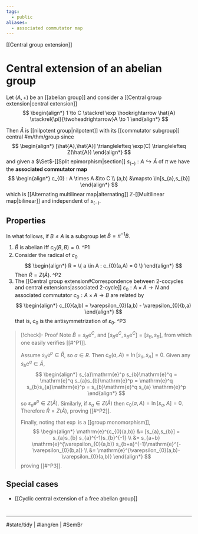 ```yaml
---
tags:
  - public
aliases:
  - associated commutator map
---
```

[[Central group extension]]
# Central extension of an abelian group

Let $(A, +)$ be an [[abelian group]] and consider a [[Central group extension|central extension]]
$$
\begin{align*}
1 \to C \stackrel \exp \hookrightarrow  \hat{A} \stackrel{\pi}{\twoheadrightarrow}A \to 1
\end{align*}
$$

Then $\hat{A}$ is [[nilpotent group|nilpotent]] with its [[commutator subgroup]] central #m/thm/group 
since
$$
\begin{align*}
[\hat{A},\hat{A}] \trianglelefteq \exp(C) \trianglelefteq Z(\hat{A})
\end{align*}
$$
and given a $\Set$-[[Split epimorphism|section]] $s_{(-)}: A \hookrightarrow \hat{A}$ of $\pi$ we have the **associated commutator map**
$$
\begin{align*}
c_{0} : A \times A &\to C \\
(a,b) &\mapsto \ln[s_{a},s_{b}]
\end{align*}
$$
which is [[Alternating multilinear map|alternating]] $\mathbb{Z}$-[[Multilinear map|bilinear]] and independent of $s_{(-)}$.


## Properties

In what follows, if $B \leq A$ is a subgroup let $\hat{B} = \pi^{-1}B$.

1. $\hat{B}$ is abelian iff $c_{0}(B,B) = 0$. ^P1
2. Consider the radical of $c_{0}$
   $$
  \begin{align*}
  R = \{ a \in A : c_{0}(a,A) = 0 \}
  \end{align*}
  $$
  Then $\hat{R} = Z(\hat{A})$. ^P2
3. The [[Central group extension#Correspondence between 2-cocycles and central extensions|associated 2-cycle]] $\varepsilon_{0} : A \times A \to N$ and associated commutator $c_{0} : A \times A \to B$ are related by
   $$
  \begin{align*}
  c_{0}(a,b) = \varepsilon_{0}(a,b) - \varepsilon_{0}(b,a)
  \end{align*}
  $$
  that is, $c_{0}$ is the antisymmetrization of $\varepsilon_{0}$. ^P3

> [!check]- Proof
> Note $\hat{B} = s_{B}\mathrm{e}^C$, and $[s_{B} \mathrm{e}^C, \mathrm{s}_{B} \mathrm{e}^C] = [s_{B}, s_{B}]$,
> from which one easily verifies [[#^P1]].
> 
> Assume $s_{a}\mathrm{e}^p \in \hat{R}$, so $a \in R$.
> Then $c_{0}(a, A) = \ln[s_{a}, s_{A}] = 0$.
> Given any $s_{b}\mathrm{e}^q \in \hat{A}$, 
> $$
> \begin{align*}
> s_{a}\mathrm{e}^p s_{b}\mathrm{e}^q = \mathrm{e}^q s_{a}s_{b}\mathrm{e}^p = \mathrm{e}^q s_{b}s_{a}\mathrm{e}^p = s_{b}\mathrm{e}^q s_{a} \mathrm{e}^p
> \end{align*}
> $$
> so $s_{a} \mathrm{e}^p \in Z(\hat{A})$.
> Similarly, if $s_{a} \in Z(\hat{A})$ then $c_{0}(a,A) = \ln[s_{a}, A] = 0$.
> Therefore $\hat{R} = Z(\hat{A})$, proving [[#^P2]].
> 
> Finally, noting that $\exp$ is a [[group monomorphism]], 
> $$
> \begin{align*}
> \mathrm{e}^{c_{0}(a,b)} &= [s_{a},s_{b}] = s_{a}s_{b} s_{a}^{-1}s_{b}^{-1} \\
> &= s_{a+b} \mathrm{e}^{\varepsilon_{0}(a,b)} s_{b+a}^{-1}\mathrm{e}^{-\varepsilon_{0}(b,a)} \\
> &= \mathrm{e}^{\varepsilon_{0}(a,b)-\varepsilon_{0}(a,b)}
> \end{align*}
> $$
> proving [[#^P3]]. <span class="QED"/>

## Special cases

- [[Cyclic central extension of a free abelian group]]

#
---
#state/tidy | #lang/en | #SemBr
